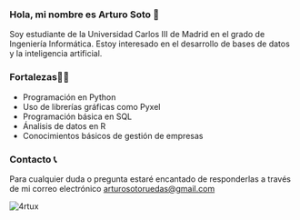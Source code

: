 ### Hola, mi nombre es Arturo Soto 👋
Soy estudiante de la Universidad Carlos III de Madrid en el grado de Ingeniería Informática.
Estoy interesado en el desarrollo de bases de datos y la inteligencia artificial.
### Fortalezas💪🏽
- Programación en Python
- Uso de librerías gráficas como Pyxel
- Programación básica en SQL
- Ánalisis de datos en R
- Conocimientos básicos de gestión de empresas
### Contacto 📞
Para cualquier duda o pregunta estaré encantado de responderlas a través de mi correo electrónico [arturosotoruedas@gmail.com](mailto:arturosotoruedas@gmail.com)


<!--
**4rtux/4rtux** is a ✨ _special_ ✨ repository because its `README.md` (this file) appears on your GitHub profile.

Here are some ideas to get you started:

- 🔭 I’m currently working on ...
- 🌱 I’m currently learning ...
- 👯 I’m looking to collaborate on ...
- 🤔 I’m looking for help with ...
- 💬 Ask me about ...
- 📫 How to reach me: ...
- 😄 Pronouns: ...
- ⚡ Fun fact: ...

-->

<p><img align="center" src="https://github-readme-stats.vercel.app/api/top-langs?username=4rtux&show_icons=true&locale=en&layout=compact" alt="4rtux" /></p>

